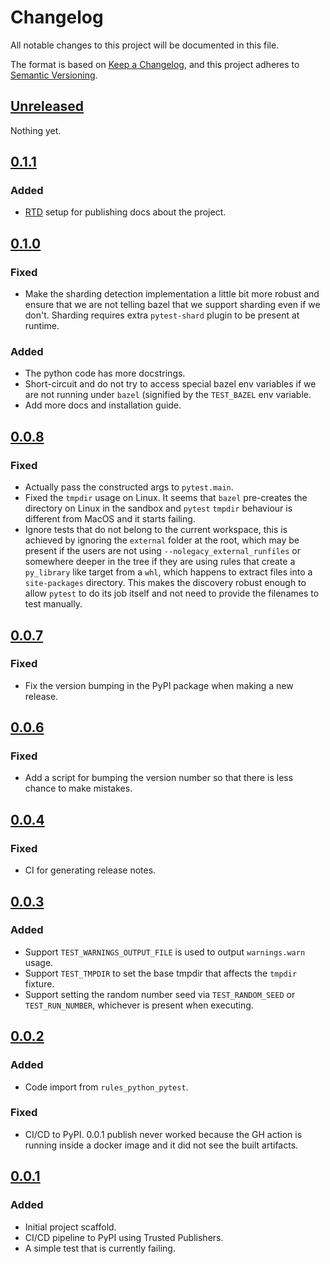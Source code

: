 # Changelog

All notable changes to this project will be documented in this file.

The format is based on [Keep a Changelog](https://keepachangelog.com/en/1.1.0/),
and this project adheres to [Semantic Versioning](https://semver.org/spec/v2.0.0.html).

## [Unreleased]

Nothing yet.

## [0.1.1]

### Added

- [RTD](https://pytest-bazel.readthedocs.io/en/latest/) setup for publishing
  docs about the project.

## [0.1.0]

### Fixed

- Make the sharding detection implementation a little bit more robust and
  ensure that we are not telling bazel that we support sharding even if we
  don't. Sharding requires extra `pytest-shard` plugin to be present at
  runtime.

### Added

- The python code has more docstrings.
- Short-circuit and do not try to access special bazel env variables if we are
  not running under `bazel` (signified by the `TEST_BAZEL` env variable.
- Add more docs and installation guide.

## [0.0.8]

### Fixed

- Actually pass the constructed args to `pytest.main`.
- Fixed the `tmpdir` usage on Linux. It seems that `bazel` pre-creates the
  directory on Linux in the sandbox and `pytest` `tmpdir` behaviour is
  different from MacOS and it starts failing.
- Ignore tests that do not belong to the current workspace, this is achieved by
  ignoring the `external` folder at the root, which may be present if the users
  are not using `--nolegacy_external_runfiles` or somewhere deeper in the tree
  if they are using rules that create a `py_library` like target from a `whl`,
  which happens to extract files into a `site-packages` directory. This makes
  the discovery robust enough to allow `pytest` to do its job itself and not
  need to provide the filenames to test manually.

## [0.0.7]

### Fixed

- Fix the version bumping in the PyPI package when making a new release.

## [0.0.6]

### Fixed

- Add a script for bumping the version number so that there is less chance to
  make mistakes.

## [0.0.4]

### Fixed

- CI for generating release notes.

## [0.0.3]

### Added

- Support `TEST_WARNINGS_OUTPUT_FILE` is used to output `warnings.warn` usage.
- Support `TEST_TMPDIR` to set the base tmpdir that affects the `tmpdir` fixture.
- Support setting the random number seed via `TEST_RANDOM_SEED` or
  `TEST_RUN_NUMBER`, whichever is present when executing.

## [0.0.2]

### Added

- Code import from `rules_python_pytest`.

### Fixed

- CI/CD to PyPI. 0.0.1 publish never worked because the GH action is running
  inside a docker image and it did not see the built artifacts.

## [0.0.1]

### Added

- Initial project scaffold.
- CI/CD pipeline to PyPI using Trusted Publishers.
- A simple test that is currently failing.

[unreleased]: https://github.com/aignas/pytest-bazel/compare/0.1.1...HEAD
[0.1.1]: https://github.com/aignas/pytest-bazel/releases/tag/0.1.1
[0.1.0]: https://github.com/aignas/pytest-bazel/releases/tag/0.1.0
[0.0.8]: https://github.com/aignas/pytest-bazel/releases/tag/0.0.8
[0.0.7]: https://github.com/aignas/pytest-bazel/releases/tag/0.0.7
[0.0.6]: https://github.com/aignas/pytest-bazel/releases/tag/0.0.6
[0.0.4]: https://github.com/aignas/pytest-bazel/releases/tag/0.0.4
[0.0.3]: https://github.com/aignas/pytest-bazel/releases/tag/0.0.3
[0.0.2]: https://github.com/aignas/pytest-bazel/releases/tag/0.0.2
[0.0.1]: https://github.com/aignas/pytest-bazel/releases/tag/0.0.1
[0.0.0]: https://github.com/aignas/pytest-bazel/releases/tag/0.0.0
